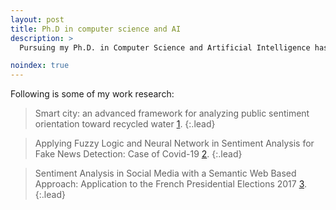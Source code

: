 ```yaml
---
layout: post
title: Ph.D in computer science and AI
description: >
  Pursuing my Ph.D. in Computer Science and Artificial Intelligence has been a transformative journey marked by curiosity, resilience, and a deep passion for innovation. From the early stages of research to publishing and defending my work, I was driven by a desire to solve real-world problems through intelligent systems. The experience challenged me to think critically, collaborate across disciplines, and push the boundaries of what's possible with AI. More than just an academic achievement, this journey shaped the way I approach problem-solving and solidified my commitment to building impactful, ethical, and forward-thinking technology. 

noindex: true
---
```


Following is some of my work research:

> Smart city: an advanced framework for analyzing public sentiment orientation toward recycled water [1].
{:.lead}

> Applying Fuzzy Logic and Neural Network in Sentiment Analysis for Fake News Detection: Case of Covid-19 [2].
{:.lead}

> Sentiment Analysis in Social Media with a Semantic Web Based Approach: Application to the French Presidential Elections 2017 [3].
{:.lead}


[1]: http://dx.doi.org/10.11591/ijece.v14i1.pp1015-1026
[2]: http://dx.doi.org/10.1007/978-3-030-90087-8_19
[3]: http://dx.doi.org/10.1007/978-3-319-74500-8_44

